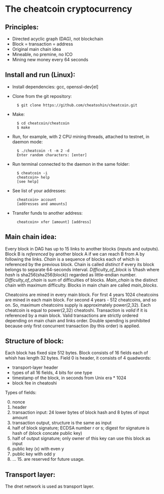 The cheatcoin cryptocurrency
============================

Principles:
----------

- Directed acyclic graph (DAG), not blockchain
- Block = transaction = address
- Original main chain idea
- Mineable, no premine, no ICO
- Mining new money every 64 seconds


Install and run (Linux):
-----------------------

- Install dependencies: gcc, openssl-dev[el]
- Clone from the git repository:

        $ git clone https://github.com/cheatoshin/cheatcoin.git

- Make:

        $ cd cheatcoin/cheatcoin
        $ make

- Run, for example, with 2 CPU mining threads, attached to testnet, in daemon mode:

        $ ./cheatcoin -t -m 2 -d
        Enter random characters: [enter]

- Run terminal connected to the daemon in the same folder:

        $ cheatcoin -i
        cheatcoin> help
        [see help]

- See list of your addresses:

        cheatcoin> account
        [addresses and amounts]

- Transfer funds to another address:

        cheatcoin> xfer [amount] [address]


Main chain idea:
---------------

Every block in DAG has up to 15 links to another blocks (inputs and outputs).
Block B is _referenced_ by another block A if we can reach B from A by following the links.
_Chain_ is a sequence of blocks each of which is referenced by the previous block.
Chain is called _distinct_ if every its block belongs to separate 64-seconds interval.
_Difficulty_of_block_ is 1/hash where _hash_ is sha256(sha256(block)) regarded as little-endian number.
_Difficulty_of_chain_ is sum of difficulties of blocks.
_Main_chain_ is the distinct chain with maximum difficulty.
Blocks in main chain are called _main_blocks_.

Cheatcoins are mined in every main block.
For first 4 years 1024 cheatcoins are mined in each main block.
For second 4 years - 512 cheatcoins, and so on.
So, maximum cheatcoins supply is approximately power(2,32).
Each cheatcoin is equal to power(2,32) cheatoshi.
Transaction is _valid_ if it is referenced by a main block.
Valid transactions are strictly ordered depending on main chain and links order.
Double spending is prohibited because only first concurrent transaction (by this order) is applied.


Structure of block:
------------------

Each block has fixed size 512 bytes.
Block consists of 16 fields each of whish has length 32 bytes.
Field 0 is header, it consists of 4 quadwords:
- transport-layer header
- types of all 16 fields, 4 bits for one type
- timestamp of the block, in seconds from Unix era * 1024
- block fee in cheatoshi

Types of fields:

0. nonce
1. header
2. transaction input: 24 lower bytes of block hash and 8 bytes of input amount
3. transaction output, structure is the same as input
4. half of block signature; ECDSA number r or s; digest for signature is hash of (block concate public key)
5. half of output signature; only owner of this key can use this block as input
6. public key (x) with even y
7. public key with odd y
8. ... 15. are reserved for future usage.


Transport layer:
---------------

The dnet network is used as transport layer.
